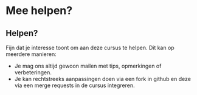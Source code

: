 # Mee helpen?

## Helpen?

Fijn dat je interesse toont om aan deze cursus te helpen. Dit kan op meerdere manieren:

* Je mag ons altijd gewoon mailen met tips, opmerkingen of verbeteringen.
* Je kan rechtstreeks aanpassingen doen via een fork in github en deze via een merge requests in de cursus integreren.

